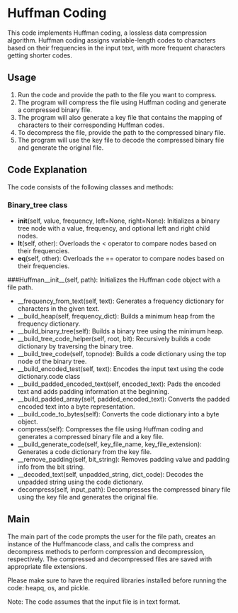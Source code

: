 # Huffman Coding
This code implements Huffman coding, a lossless data compression algorithm. Huffman coding assigns variable-length codes to characters based on their frequencies in the input text, with more frequent characters getting shorter codes.


## Usage
1. Run the code and provide the path to the file you want to compress.
2. The program will compress the file using Huffman coding and generate a compressed binary file.
3. The program will also generate a key file that contains the mapping of characters to their corresponding Huffman codes.
4. To decompress the file, provide the path to the compressed binary file.
5. The program will use the key file to decode the compressed binary file and generate the original file.


## Code Explanation
The code consists of the following classes and methods:

### Binary_tree class
* __init__(self, value, frequency, left=None, right=None): Initializes a binary tree node with a value, frequency, and optional left and right child nodes.
* __lt__(self, other): Overloads the < operator to compare nodes based on their frequencies.
* __eq__(self, other): Overloads the == operator to compare nodes based on their frequencies.

###Huffman__init__(self, path): Initializes the Huffman code object with a file path.
* __frequency_from_text(self, text): Generates a frequency dictionary for characters in the given text.
* __build_heap(self, frequency_dict): Builds a minimum heap from the frequency dictionary.
* __build_binary_tree(self): Builds a binary tree using the minimum heap.
* __build_tree_code_helper(self, root, bit): Recursively builds a code dictionary by traversing the binary tree.
* __build_tree_code(self, topnode): Builds a code dictionary using the top node of the binary tree.
* __build_encoded_test(self, text): Encodes the input text using the code dictionary.code class
* __build_padded_encoded_text(self, encoded_text): Pads the encoded text and adds padding information at the beginning.
* __build_padded_array(self, padded_encoded_text): Converts the padded encoded text into a byte representation.
* __build_code_to_bytes(self): Converts the code dictionary into a byte object.
* compress(self): Compresses the file using Huffman coding and generates a compressed binary file and a key file.
* __build_generate_code(self, key_file_name, key_file_extension): Generates a code dictionary from the key file.
* __remove_padding(self, bit_string): Removes padding value and padding info from the bit string.
* __decoded_text(self, unpadded_string, dict_code): Decodes the unpadded string using the code dictionary.
* decompress(self, input_path): Decompresses the compressed binary file using the key file and generates the original file.


## Main
The main part of the code prompts the user for the file path, creates an instance of the Huffmancode class, and calls the compress and decompress methods to perform compression and decompression, respectively. The compressed and decompressed files are saved with appropriate file extensions.

Please make sure to have the required libraries installed before running the code: heapq, os, and pickle.

Note: The code assumes that the input file is in text format.

